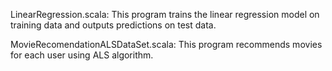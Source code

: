LinearRegression.scala: This program trains the linear regression model on training data and outputs predictions on test data.

MovieRecomendationALSDataSet.scala: This program recommends movies for each user using ALS algorithm.

